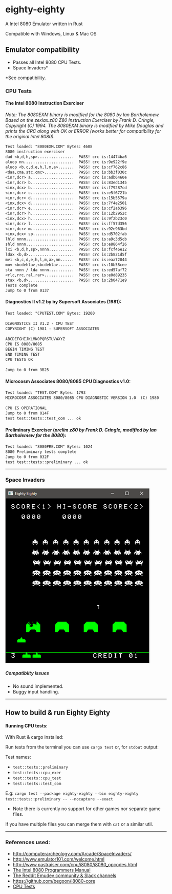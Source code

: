 # eighty-eighty
A Intel 8080 Emulator written in Rust

Compatible with Windows, Linux & Mac OS


## Emulator compatibility

* Passes all Intel 8080 CPU Tests.
* Space Invaders* 

*See compatibility.


### CPU Tests

#### The Intel 8080 Instruction Exerciser

*Note: The 8080EXM binary is modified for the 8080 by Ian Bartholemew. Based on the zexlax.z80 Z80 Instruction Exerciser by Frank D. Cringle, Copyright (C) 1994.*
*The 8080EXM binary is modified by Mike Douglas and prints the CRC along with OK or ERROR (works better for compatibility for the original Intel 8080).*

```
Test loaded: "8080EXM.COM" Bytes: 4608
8080 instruction exerciser
dad <b,d,h,sp>................  PASS! crc is:14474ba6
aluop nn......................  PASS! crc is:9e922f9e
aluop <b,c,d,e,h,l,m,a>.......  PASS! crc is:cf762c86
<daa,cma,stc,cmc>.............  PASS! crc is:bb3f030c
<inr,dcr> a...................  PASS! crc is:adb6460e
<inr,dcr> b...................  PASS! crc is:83ed1345
<inx,dcx> b...................  PASS! crc is:f79287cd
<inr,dcr> c...................  PASS! crc is:e5f6721b
<inr,dcr> d...................  PASS! crc is:15b5579a
<inx,dcx> d...................  PASS! crc is:7f4e2501
<inr,dcr> e...................  PASS! crc is:cf2ab396
<inr,dcr> h...................  PASS! crc is:12b2952c
<inx,dcx> h...................  PASS! crc is:9f2b23c0
<inr,dcr> l...................  PASS! crc is:ff57d356
<inr,dcr> m...................  PASS! crc is:92e963bd
<inx,dcx> sp..................  PASS! crc is:d5702fab
lhld nnnn.....................  PASS! crc is:a9c3d5cb
shld nnnn.....................  PASS! crc is:e8864f26
lxi <b,d,h,sp>,nnnn...........  PASS! crc is:fcf46e12
ldax <b,d>....................  PASS! crc is:2b821d5f
mvi <b,c,d,e,h,l,m,a>,nn......  PASS! crc is:eaa72044
mov <bcdehla>,<bcdehla>.......  PASS! crc is:10b58cee
sta nnnn / lda nnnn...........  PASS! crc is:ed57af72
<rlc,rrc,ral,rar>.............  PASS! crc is:e0d89235
stax <b,d>....................  PASS! crc is:2b0471e9
Tests complete
Jump to 0 from 0137
```




#### Diagnostics II v1.2 by by Supersoft Associates (1981):

```
Test loaded: "CPUTEST.COM" Bytes: 19200
      
DIAGNOSTICS II V1.2 - CPU TEST
COPYRIGHT (C) 1981 - SUPERSOFT ASSOCIATES

ABCDEFGHIJKLMNOPQRSTUVWXYZ
CPU IS 8080/8085
BEGIN TIMING TEST
END TIMING TEST
CPU TESTS OK

Jump to 0 from 3B25
```
#### Microcosm Associates 8080/8085 CPU Diagnostics v1.0:
```
Test loaded: "TEST.COM" Bytes: 1793
MICROCOSM ASSOCIATES 8080/8085 CPU DIAGNOSTIC VERSION 1.0  (C) 1980

CPU IS OPERATIONAL
Jump to 0 from 014F
test test::tests::test_com ... ok
```
#### Preliminary Exerciser (*prelim z80 by Frank D. Cringle, modified by Ian Bartholemew for the 8080*):
``` 
Test loaded: "8080PRE.COM" Bytes: 1024
8080 Preliminary tests complete
Jump to 0 from 032F
test test::tests::preliminary ... ok
```
--- 


### Space Invaders
![Invaders](https://github.com/stianeklund/eighty-eighty/blob/master/assets/screenshot.png)



##### Compatiblity issues

* No sound implemented.
* Buggy input handling.


---

## How to build & run Eighty Eighty

#### Running CPU tests:

With Rust & cargo installed:

Run tests from the terminal you can use `cargo test` or, for `stdout` output:

Test names:
* `test::tests::preliminary`
* `test::tests::cpu_exer`
* `test::tests::cpu_test`
* `test::tests::test_com`


E.g: `cargo test --package eighty-eighty --bin eighty-eighty test::tests::preliminary -- --nocapture --exact`


* Note there is currently no support for other games nor separate game files.

If you have multiple files you can merge them with `cat` or a similar util.

---

### References used:

* http://computerarcheology.com/Arcade/SpaceInvaders/
* http://www.emulator101.com/welcome.html
* http://www.pastraiser.com/cpu/i8080/i8080_opcodes.html
* [The Intel 8080 Programmers Manual](http://altairclone.com/downloads/manuals/8080%20Programmers%20Manual.pdf)
* [The Reddit Emudev community & Slack channels](https://reddit.com/r/emudev)
* https://github.com/begoon/i8080-core
* [CPU Tests](altairclone.com/downloads/cpu_tests/)
